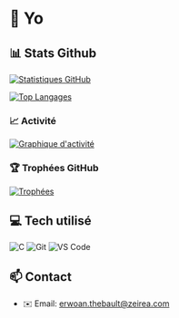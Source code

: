 # 👋 Yo

## 📊 Stats Github

[![Statistiques GitHub](https://github-readme-stats.vercel.app/api?username=CyberOneFR&show_icons=true&theme=radical&locale=fr)](https://github.com/anuraghazra/github-readme-stats)

[![Top Langages](https://github-readme-stats.vercel.app/api/top-langs/?username=CyberOneFR&layout=compact&theme=radical&locale=fr)](https://github.com/anuraghazra/github-readme-stats)

### 📈 Activité

[![Graphique d'activité](https://github-readme-activity-graph.vercel.app/graph?username=CyberOneFR&theme=react-dark)](https://github.com/ashutosh00710/github-readme-activity-graph)

<!--START_SECTION:waka-->
<!--END_SECTION:waka-->

### 🏆 Trophées GitHub

[![Trophées](https://github-profile-trophy.vercel.app/?username=CyberOneFR&theme=onedark&column=7&margin-w=15&margin-h=15)](https://github.com/ryo-ma/github-profile-trophy)

## 💻 Tech utilisé

![C](https://img.shields.io/badge/-C-A8B9CC?style=flat-square&logo=c&logoColor=white)
![Git](https://img.shields.io/badge/-Git-F05032?style=flat-square&logo=git&logoColor=white)
![VS Code](https://img.shields.io/badge/-VS%20Code-007ACC?style=flat-square&logo=visual-studio-code)

## 📫 Contact

- ✉️ Email: erwoan.thebault@zeirea.com
